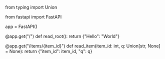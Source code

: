 from typing import Union

from fastapi import FastAPI

app = FastAPI()


@app.get("/")
def read_root():    return {"Hello": "World"}


@app.get("/items/{item_id}")
def read_item(item_id: int, q: Union[str, None] = None):
    return {"item_id": item_id, "q": q}
